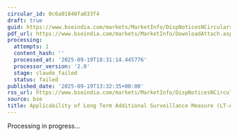 ```yaml
---
circular_id: 0c6a01840fa033f4
draft: true
guid: https://www.bseindia.com/markets/MarketInfo/DispNoticesNCirculars.aspx?Noticeid={BF079FB7-B19B-4D54-AB0E-1C93389F0D77}&noticeno=20250919-33&dt=09/19/2025&icount=33&totcount=44&flag=0
pdf_url: https://www.bseindia.com/markets/MarketInfo/DownloadAttach.aspx?id=20250919-33&attachedId=93a07e8d-d8ed-43cc-b8a9-b093e553459e
processing:
  attempts: 1
  content_hash: ''
  processed_at: '2025-09-19T18:31:14.445776'
  processor_version: '2.0'
  stage: claude_failed
  status: failed
published_date: '2025-09-19T13:32:35+00:00'
rss_url: https://www.bseindia.com/markets/MarketInfo/DispNoticesNCirculars.aspx?Noticeid={BF079FB7-B19B-4D54-AB0E-1C93389F0D77}&noticeno=20250919-33&dt=09/19/2025&icount=33&totcount=44&flag=0
source: bse
title: Applicability of Long Term Additional Surveillance Measure (LT-ASM)
---
```


Processing in progress...